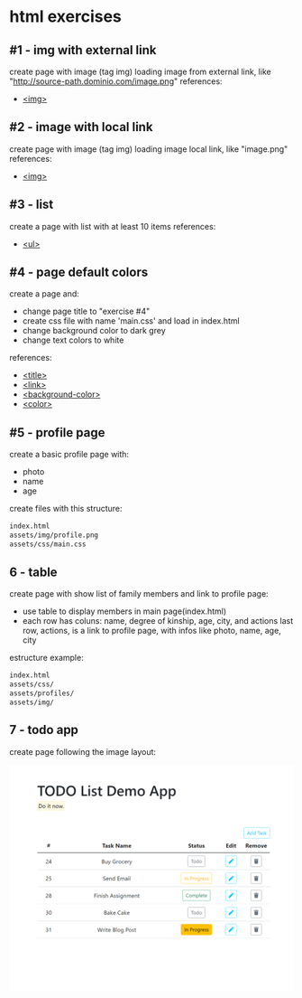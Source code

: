 # html exercises


## #1 - img with external link

create page with image (tag img) loading image from external link, like "http://source-path.dominio.com/image.png"
references:
 * [\<img\>](https://developer.mozilla.org/en-US/docs/Web/HTML/Element/img)

 
## #2 - image with local link
create page with image (tag img) loading image local link, like "image.png"
references:
 * [\<img\>](https://developer.mozilla.org/en-US/docs/Web/HTML/Element/img)

 
## #3 - list
create a page with list with at least 10 items
references:
* [\<ul\>](https://developer.mozilla.org/en-US/docs/Web/HTML/Element/ul)


## #4 - page default colors
create a page and:
 - change page title to "exercise #4"
-  create css file with name 'main.css' and load in index.html 
 - change background color to dark grey
 - change text colors to white

references:
* [\<title\>](https://developer.mozilla.org/en-US/docs/Web/HTML/Element/title)
* [\<link\>](https://developer.mozilla.org/en-US/docs/Web/HTML/Element/link)
* [\<background-color\>](https://developer.mozilla.org/en-US/docs/Web/CSS/background-color)
* [\<color\>](https://developer.mozilla.org/en-US/docs/Web/CSS/color)


## #5 - profile page
create a basic profile page with:
 - photo
 - name
 - age

create files with this  structure:
```
index.html
assets/img/profile.png
assets/css/main.css
```

## 6 - table
create page with show list of family members and link to profile page:
- use table to display members in main page(index.html)
- each row has coluns: name, degree of kinship, age, city, and actions
last row, actions, is a link to profile page, with infos like photo, name, age, city

estructure example:
```
index.html
assets/css/
assets/profiles/
assets/img/
```


## 7 - todo app
create page following the image layout:

![todo app](assets/todo-exercises-7.png)


